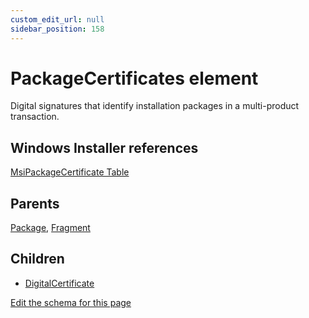 ```yaml
---
custom_edit_url: null
sidebar_position: 158
---
```

# PackageCertificates element
Digital signatures that identify installation packages in a multi-product transaction.

## Windows Installer references
[MsiPackageCertificate Table](https://docs.microsoft.com/en-us/windows/win32/msi/msipackagecertificate-table)

## Parents
[Package](package.md), [Fragment](fragment.md)

## Children
* [DigitalCertificate](digitalcertificate.md) 

[Edit the schema for this page](https://github.com/wixtoolset/web/blob/master/src/xsd4/wix.xsd)